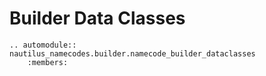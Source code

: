 # Builder Data Classes

```{eval-rst}
.. automodule:: nautilus_namecodes.builder.namecode_builder_dataclasses
    :members:
```
